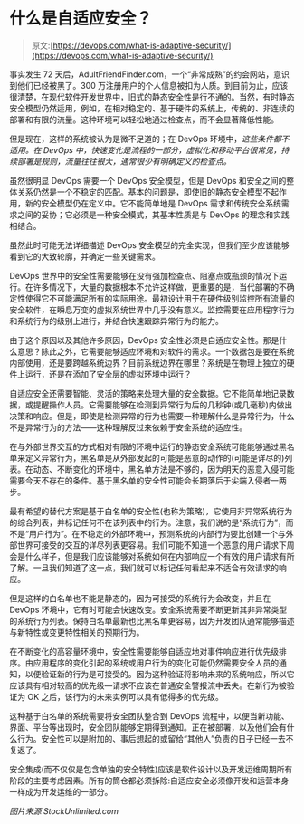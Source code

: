 # 什么是自适应安全？

> 原文:[https://devops.com/what-is-adaptive-security/](https://devops.com/what-is-adaptive-security/)

事实发生 72 天后，AdultFriendFinder.com，一个“非常成熟”的约会网站，意识到他们已经被黑了。300 万注册用户的个人信息被扣为人质。到目前为止，应该很清楚，在现代软件开发世界中，旧式的静态安全性是行不通的。当然，有时静态安全模型仍然适用，例如，在相对稳定的、基于硬件的系统上，传统的、非连续的部署和有限的流量。这种环境可以轻松地通过检查点，而不会显著降低性能。

但是现在，这样的系统被认为是微不足道的；在 DevOps 环境中，*这些条件都不适用。在 DevOps 中，快速变化是流程的一部分，虚拟化和移动平台很常见，持续部署是规则，流量往往很大，通常很少有明确定义的检查点。*

虽然很明显 DevOps 需要一个 DevOps 安全模型，但是 DevOps 和安全之间的整体关系仍然是一个不稳定的匹配。基本的问题是，即使旧的静态安全模型不起作用，新的安全模型仍在定义中。它不能简单地是 DevOps 需求和传统安全系统需求之间的妥协；它必须是一种安全模式，其基本性质是与 DevOps 的理念和实践相结合。

虽然此时可能无法详细描述 DevOps 安全模型的完全实现，但我们至少应该能够看到它的大致轮廓，并确定一些关键需求。

DevOps 世界中的安全性需要能够在没有强加检查点、阻塞点或瓶颈的情况下运行。在许多情况下，大量的数据根本不允许这样做，更重要的是，当代部署的不确定性使得它不可能满足所有的实际用途。最初设计用于在硬件级别监控所有流量的安全软件，在瞬息万变的虚拟系统世界中几乎没有意义。监控需要在应用程序行为和系统行为的级别上进行，并结合快速跟踪异常行为的能力。

由于这个原因以及其他许多原因，DevOps 安全性必须是自适应安全性。那是什么意思？除此之外，它需要能够适应环境和对软件的需求。一个数据包是要在系统内部使用，还是要跨越系统边界？目前系统边界在哪里？系统是在物理上独立的硬件上运行，还是在添加了安全层的虚拟环境中运行？

自适应安全还需要智能、灵活的策略来处理大量的安全数据。它不能简单地记录数据，或提醒操作人员。它需要能够在检测到异常行为后的几秒钟(或几毫秒)内做出决策和响应。但是，即使是检测异常的行为也需要一种理解什么是异常行为，什么不是异常行为的方法——这种理解反过来依赖于安全系统的适应性。

在与外部世界交互的方式相对有限的环境中运行的静态安全系统可能能够通过黑名单来定义异常行为，黑名单是从外部发起的可能是恶意的动作的(可能是详尽的)列表。在动态、不断变化的环境中，黑名单方法是不够的，因为明天的恶意入侵可能需要今天不存在的条件。基于黑名单的安全性可能会长期落后于尖端入侵者一两步。

最有希望的替代方案是基于白名单的安全性(也称为策略)，它使用非异常系统行为的综合列表，并标记任何不在该列表中的行为。注意，我们说的是“系统行为”，而不是“用户行为”。在不稳定的外部环境中，预测系统的内部行为要比创建一个与外部世界可接受的交互的详尽列表更容易。我们可能不知道一个恶意的用户请求下周会是什么样子，但是我们应该能够对系统如何在内部响应一个有效的用户请求有所了解。一旦我们知道了这一点，我们就可以标记任何看起来不适合有效请求的响应。

但是这样的白名单也不能是静态的，因为可接受的系统行为会改变，并且在 DevOps 环境中，它有时可能会快速改变。安全系统需要不断更新其非异常类型的系统行为列表。保持白名单最新也比黑名单更容易，因为开发团队通常能够描述与新特性或变更特性相关的预期行为。

在不断变化的高容量环境中，安全性需要能够自适应地对事件响应进行优先级排序。由应用程序的变化引起的系统或用户行为的变化可能仍然需要安全人员的通知，以便验证新的行为是可接受的。因为这种验证将影响未来的系统响应，所以它应该具有相对较高的优先级—请求不应该在普通安全警报流中丢失。在新行为被验证为 OK 之后，该行为的未来实例可以具有低得多的优先级。

这种基于白名单的系统需要将安全团队整合到 DevOps 流程中，以便当新功能、界面、平台等出现时，安全团队能够定期得到通知。正在被部署，以及他们会有什么行为。安全性可以是附加的、事后想起的或留给“其他人”负责的日子已经一去不复返了。

安全集成(而不仅仅是包含单独的安全特性)应该是软件设计以及开发运维周期所有阶段的主要考虑因素。所有的筒仓都必须拆除:自适应安全必须像开发和运营本身一样成为开发运维的一部分。

*图片来源 StockUnlimited.com*